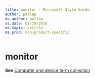 ```yaml
---
title: monitor - Microsoft Style Guide
author: pallep
ms.author: pallep
ms.date: 01/19/2018
ms.topic: article
ms.prod: non-product-specific
---
```


# monitor

**See** [Computer and device term collection](~/a-z-word-list-term-collections/term-collections/computer-device-terms.md)
